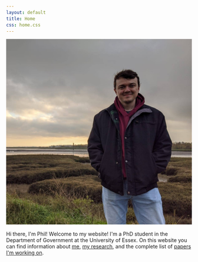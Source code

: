 ```yaml
---
layout: default
title: Home
css: home.css
---
```

<img src="/assets/images/me.jpg">

Hi there, I'm Phil! Welcome to my website! I'm a PhD student in the Department of Government at the University of Essex. On this website you can find information about [me](\about), [my research](\research), and the complete list of [papers I'm working on](\publications).